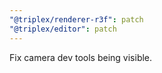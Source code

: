 ```yaml
---
"@triplex/renderer-r3f": patch
"@triplex/editor": patch
---
```


Fix camera dev tools being visible.
